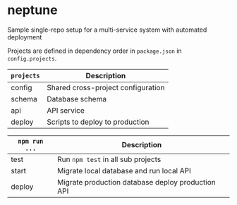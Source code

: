 # neptune
Sample single-repo setup for a multi-service system with automated deployment

Projects are defined in dependency order in `package.json` in `config.projects`.

`projects` | Description
---|---
config | Shared cross-project configuration
schema | Database schema
api | API service
deploy | Scripts to deploy to production



`npm run ...`   | Description
---             | ---
test            | Run `npm test` in all sub projects
start           | Migrate local database and run local API
deploy          | Migrate production database deploy production API

